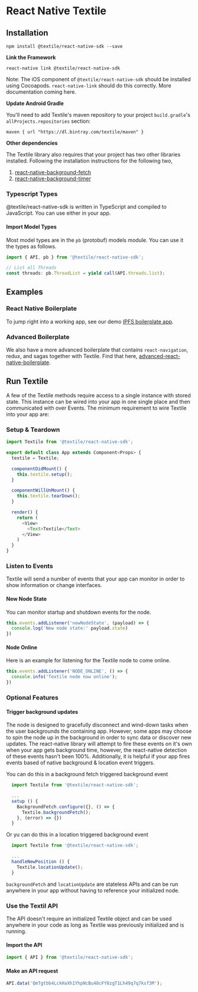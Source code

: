 
React Native Textile
=====================

Installation
------------

`npm install @textile/react-native-sdk --save`

**Link the Framework**

`react-native link @textile/react-native-sdk`

Note: The iOS component of `@textile/react-native-sdk` should be installed using Cocoapods. `react-native-link` should do this correctly. More documentation coming here.

**Update Android Gradle**

You'll need to add Textile's maven repository to your project `build.gradle`'s `allProjects.repositories` section:

```
maven { url "https://dl.bintray.com/textile/maven" }
```

**Other dependencies**

The Textile library also requires that your project has two other libraries installed. Following the installation instructions for the following two,

1.  [react-native-background-fetch](https://github.com/transistorsoft/react-native-background-fetch)
2.  [react-native-background-timer](https://github.com/ocetnik/react-native-background-timer)


### Typescript Types

@textile/react-native-sdk is written in TypeScript and compiled to JavaScript. You can use either in your app.

#### Import Model Types

Most model types are in the `pb` (protobuf) models module. You can use it the types as follows.

```javascript
import { API, pb } from '@textile/react-native-sdk';

// List all Threads
const threads: pb.ThreadList = yield call(API.threads.list);
```

Examples
--------

### React Native Boilerplate

To jump right into a working app, see our demo [IPFS boilerplate app](https://github.com/textileio/react-native-boilerplate).

### Advanced Boilerplate

We also have a more advanced boilerplate that contains `react-navigation`, redux, and sagas together with Textile. Find that here, [advanced-react-native-boilerplate](https://github.com/textileio/advanced-react-native-boilerplate/tree/master).

Run Textile
-----------

A few of the Textile methods require access to a single instance with stored state. This instance can be wired into your app in one single place and then communicated with over Events. The minimum requirement to wire Textile into your app are:

### Setup & Teardown

```javascript
import Textile from '@textile/react-native-sdk';

export default class App extends Component<Props> {
  textile = Textile;

  componentDidMount() {
    this.textile.setup();
  }

  componentWillUnMount() {
    this.textile.tearDown();
  }

  render() {
    return (
      <View>
        <Text>Textile</Text>
      </View>
    )
  }
}
```

### Listen to Events

Textile will send a number of events that your app can monitor in order to show information or change interfaces.

#### New Node State

You can monitor startup and shutdown events for the node.

```javascript
this.events.addListener('newNodeState', (payload) => {
  console.log('New node state:' payload.state)
})
```

#### Node Online

Here is an example for listening for the Textile node to come online.

```javascript
this.events.addListener('NODE_ONLINE', () => {
  console.info('Textile node now online');
})
```

### Optional Features

#### Trigger background updates

The node is designed to gracefully disconnect and wind-down tasks when the user backgrounds the containing app. However, some apps may choose to spin the node up in the background in order to sync data or discover new updates. The react-native library will attempt to fire these events on it's own when your app gets background time, however, the react-native detection of these events hasn't been 100%. Additionally, it is helpful if your app fires events based of native background & location event triggers.

You can do this in a background fetch triggered background event

```javascript
  import Textile from '@textile/react-native-sdk';

  ...
  setup () {
    BackgroundFetch.configure({}, () => {
      Textile.backgroundFetch();
    }, (error) => {})
  }
```

Or yu can do this in a location triggered background event

```javascript
  import Textile from '@textile/react-native-sdk';

  ...
  handleNewPosition () {
    Textile.locationUpdate();
  }
```

`backgroundFetch` and `locationUpdate` are stateless APIs and can be run anywhere in your app without having to reference your initialized node.

### Use the Textil API

The API doesn't require an initialized Textile object and can be used anywhere in your code as long as Textile was previously initialized and is running.

#### Import the API

```javascript
import { API } from '@textile/react-native-sdk';
```

#### Make an API request

```javascript
API.data('QmTgtbb4LckHaXh1YhpNcBu48cFY8zgT1Lh49q7q7ksf3M');
```
